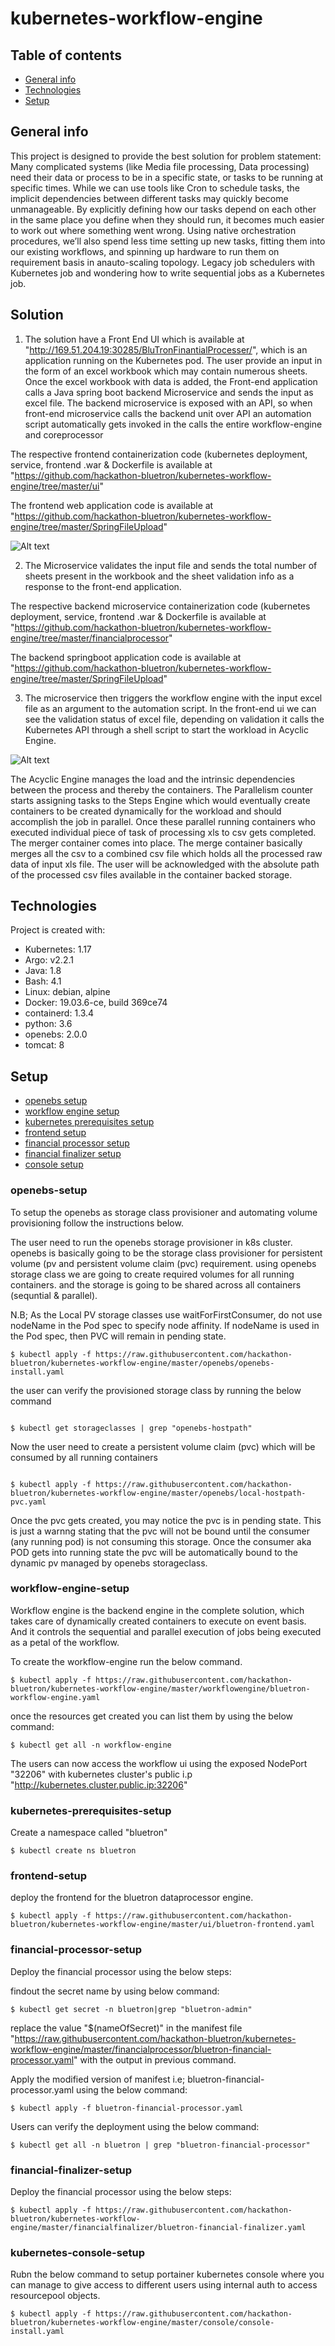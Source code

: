 # kubernetes-workflow-engine



## Table of contents
* [General info](#general-info)
* [Technologies](#technologies)
* [Setup](#setup)

## General info
This project is designed to provide the best solution for problem statement: Many complicated systems (like Media file processing, Data processing) need their data or process to be in a specific state, or tasks to be running at specific times. While we can use tools like Cron to schedule tasks, the implicit dependencies between different tasks may quickly become unmanageable. By explicitly defining how our tasks depend on each other in the same place you define when they should run, it becomes much easier to work out where something went wrong. Using native orchestration procedures, we’ll also spend less time setting up new tasks, fitting them into our existing workflows, and spinning up hardware to run them on requirement basis in anauto-scaling topology. Legacy job schedulers with Kubernetes job and wondering how to write sequential jobs as a Kubernetes job.
	
## Solution

1. The solution have a Front End UI which is available at "http://169.51.204.19:30285/BluTronFinantialProcesser/",  which is an application running on the Kubernetes pod. The user provide an input in the form of an excel workbook which may contain numerous sheets. Once the excel workbook with data is added, the Front-end application calls a Java spring boot backend Microservice and sends the input as excel file. The backend microservice is exposed with an API, so when front-end microservice calls the backend unit over API an automation script automatically gets invoked in the calls the entire workflow-engine and coreprocessor 

The respective frontend containerization code (kubernetes deployment, service, frontend .war & Dockerfile is available at "https://github.com/hackathon-bluetron/kubernetes-workflow-engine/tree/master/ui"

The frontend web application code is available at "https://github.com/hackathon-bluetron/kubernetes-workflow-engine/tree/master/SpringFileUpload"

![Alt text](images/frontend.JPG?raw=true "Title")

2. The Microservice validates the input file and sends the total number of sheets present in the workbook and the sheet validation info as a response to the front-end application.

The respective backend microservice containerization code (kubernetes deployment, service, frontend .war & Dockerfile is available at "https://github.com/hackathon-bluetron/kubernetes-workflow-engine/tree/master/financialprocessor"

The backend springboot application code is available at "https://github.com/hackathon-bluetron/kubernetes-workflow-engine/tree/master/SpringFileUpload"

3. The microservice then triggers the workflow engine with the input excel file as an argument to the automation script. In the front-end ui we can see the validation status of excel file, depending on validation it calls the Kubernetes API through a shell script to start the workload in Acyclic Engine.

![Alt text](images/frontend_response.JPG?raw=true "Title")

The Acyclic Engine  manages the load and the intrinsic dependencies between the process and thereby the containers.
The Parallelism counter starts assigning tasks to the Steps Engine which would eventually create containers to be created dynamically for the workload and should accomplish the job in parallel.
Once these parallel running containers who executed individual piece of task of processing xls to csv  gets completed. The merger container comes into place.
The merge container basically merges all the csv to a combined csv file which holds all the processed raw data of input xls file.
The user will be acknowledged with the absolute path of the processed csv files available in the container backed storage.


## Technologies
Project is created with:
* Kubernetes: 1.17
* Argo: v2.2.1
* Java: 1.8
* Bash: 4.1
* Linux: debian, alpine
* Docker: 19.03.6-ce, build 369ce74
* containerd: 1.3.4 
* python: 3.6
* openebs: 2.0.0
* tomcat: 8
	
## Setup

* [openebs setup](#openebs-setup)
* [workflow engine setup](#workflow-engine-setup)
* [kubernetes prerequisites setup](#kubernetes-prerequisites-setup)
* [frontend setup](#frontend-setup)
* [financial processor setup](#financial-processor-setup)
* [financial finalizer setup](#financial-finalizer-setup)
* [console setup](#kubernetes-console-setup)

### openebs-setup
To setup the openebs as storage class provisioner and automating volume provisioning follow the instructions below.

The user need to run the openebs storage provisioner in k8s cluster. openebs is basically going to be the storage class provisioner for persistent volume (pv and persistent volume claim (pvc) requirement. using openebs storage class we are going to create required volumes for all running containers. and the storage is going to be shared across all containers (sequntial & parallel).

N.B; As the Local PV storage classes use waitForFirstConsumer, do not use nodeName in the Pod spec to specify node affinity. If nodeName is used in the Pod spec, then PVC will remain in pending state.

```
$ kubectl apply -f https://raw.githubusercontent.com/hackathon-bluetron/kubernetes-workflow-engine/master/openebs/openebs-install.yaml

```

the user can verify the provisioned storage class by running the below command

```

$ kubectl get storageclasses | grep "openebs-hostpath"

```
Now the user need to create a persistent volume claim (pvc) which will be consumed by all running containers

```

$ kubectl apply -f https://raw.githubusercontent.com/hackathon-bluetron/kubernetes-workflow-engine/master/openebs/local-hostpath-pvc.yaml

```

Once the pvc gets created, you may notice the pvc is in pending state. This is just a warnng stating that the pvc will not be bound until the consumer (any running pod) is not consuming this storage.
Once the consumer aka POD gets into running state the pvc will be automatically bound to the dynamic pv managed by openebs storageclass.

### workflow-engine-setup

Workflow engine is the backend engine in the complete solution, which takes care of dynamically created containers to execute on event basis. And it controls the sequential and parallel execution of jobs being executed as a petal of the workflow.

To create the workflow-engine run the below command.

```
$ kubectl apply -f https://raw.githubusercontent.com/hackathon-bluetron/kubernetes-workflow-engine/master/workflowengine/bluetron-workflow-engine.yaml

```
once the resources get created you can list them by using the below command:

```
$ kubectl get all -n workflow-engine

```

The users can now access the workflow ui using the exposed NodePort "32206" with kubernetes cluster's public i.p "http://kubernetes.cluster.public.ip:32206"


### kubernetes-prerequisites-setup

Create a namespace called "bluetron"

```
$ kubectl create ns bluetron

```
### frontend-setup

deploy the frontend for the bluetron dataprocessor engine.

```
$ kubectl apply -f https://raw.githubusercontent.com/hackathon-bluetron/kubernetes-workflow-engine/master/ui/bluetron-frontend.yaml

```


### financial-processor-setup

Deploy the financial processor using the below steps:

findout the secret name by using below command:

```
$ kubectl get secret -n bluetron|grep "bluetron-admin"

```
replace the value "$(nameOfSecret)" in the manifest file "https://raw.githubusercontent.com/hackathon-bluetron/kubernetes-workflow-engine/master/financialprocessor/bluetron-financial-processor.yaml" with the output in previous command.

Apply the modified version of manifest i.e; bluetron-financial-processor.yaml using the below command:

```
$ kubectl apply -f bluetron-financial-processor.yaml

```
Users can verify the deployment using the below command:

```
$ kubectl get all -n bluetron | grep "bluetron-financial-processor"

```


### financial-finalizer-setup

Deploy the financial processor using the below steps:

```
$ kubectl apply -f https://raw.githubusercontent.com/hackathon-bluetron/kubernetes-workflow-engine/master/financialfinalizer/bluetron-financial-finalizer.yaml

```

### kubernetes-console-setup

Rubn the below command to setup portainer kubernetes console where you can manage to give access to different users using internal auth to access resourcepool objects.

```
$ kubectl apply -f https://raw.githubusercontent.com/hackathon-bluetron/kubernetes-workflow-engine/master/console/console-install.yaml

```

